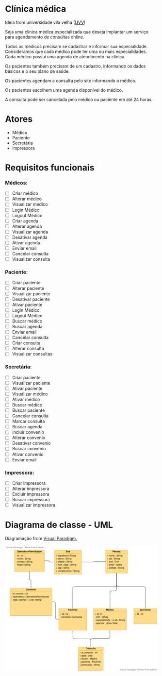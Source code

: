# Clínica médica

Ideia from universidade vila velha ([UVV](https://www.uvv.br))

Seja uma clínica médica especializada que deseja implantar um serviço para agendamento de consultas online.

Todos os médicos precisam se cadastrar e informar sua especialidade. Consideramos que cada médico pode ter uma ou mais especialidades. Cada médico possui uma agenda de atendimento na clínica.

Os pacientes também precisam de um cadastro, informando os dados básicos e o seu plano de saúde.

Os pacientes agendam a consulta pelo site informando o médico.

Os pacientes escolhem uma agenda disponível do médico.

A consulta pode ser cancelada pelo médico ou paciente em até 24 horas.

# Atores

  - <a style="text-decoration:none" href="#médicos">Médico</a><br>
  - <a style="text-decoration:none" href="#paciente">Paciente</a><br>
  - <a style="text-decoration:none" href="#secretária">Secretária</a><br>
  - <a style="text-decoration:none" href="#impressora">Impressora</a>


# Requisitos funcionais

### Médicos:

- [ ] Criar médico
- [ ] Alterar médico
- [ ] Visualizar médico
- [ ] Login Médico
- [ ] Logout Médico
- [ ] Criar agenda
- [ ] Alterar agenda
- [ ] Visualizar agenda
- [ ] Desativar agenda
- [ ] Ativar agenda
- [ ] Enviar email
- [ ] Cancelar consulta
- [ ] Visualizar consulta

### Paciente:

- [ ] Criar paciente
- [ ] Alterar paciente
- [ ] Visualizar paciente
- [ ] Desativar paciente
- [ ] Ativar paciente
- [ ] Login Médico
- [ ] Logout Médico
- [ ] Buscar médico
- [ ] Buscar agenda
- [ ] Enviar email
- [ ] Cancelar consulta
- [ ] Criar consulta
- [ ] Alterar consulta
- [ ] Visualizar consultas

### Secretária:

- [ ] Criar paciente
- [ ] Visualizar paciente
- [ ] Ativar paciente
- [ ] Visualizar médico
- [ ] Ativar médico
- [ ] Buscar médico
- [ ] Buscar paciente
- [ ] Cancelar consulta
- [ ] Marcar consulta
- [ ] Buscar agenda
- [ ] Incluir convenío
- [ ] Alterar convenío
- [ ] Desativar convenío
- [ ] Buscar convenío
- [ ] Ativar convenío
- [ ] Enviar email

### Impressora:

- [ ] Criar impressora
- [ ] Alterar impressora
- [ ] Excluir impressora
- [ ] Buscar impressora
- [ ] Visualizar impressora

# Diagrama de classe - UML

Diagramação from [Visual Paradigm.](https://online.visual-paradigm.com/pt/diagrams/features/uml-tool/)

![Diagrama classe UML!](assets/diagrama-classes-uml-gerenciador-clinica-medica_v1-atributos.svg)
